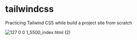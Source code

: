 # tailwindcss

Practicing Tailwind CSS while build a project site from scratch

![127 0 0 1_5500_index html (2)](https://user-images.githubusercontent.com/95942547/163247601-7adb3bf9-5f38-4bf7-af15-e86a9a49b26b.png)
